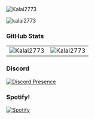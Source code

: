 <p align="left"> <img src="https://komarev.com/ghpvc/?username=Kalai2773&label=Profile%20views&color=0e75b6&style=flat" alt="Kalai2773" /> </p>

<img src="https://github-readme-stats.vercel.app/api/top-langs?username=Kalai2773&show_icons=true&theme=dark&locale=en&layout=compact" alt="kalai2773" />

### GitHub Stats
<table>
<td><img src="https://github-readme-stats.vercel.app/api?username=Kalai2773&show_icons=true&theme=dark&locale=en" alt="Kalai2773" /></td>
<td><img align="center" src="https://github-readme-streak-stats.herokuapp.com/?user=Kalai2773&theme=dark" alt="Kalai2773" /></td>
</table>

### Discord

[![Discord Presence](https://lanyard.cnrad.dev/api/762009860488822834)](https://discord.com/users/762009860488822834)

### Spotify!
[![Spotify](https://novatorem-rho-olive.vercel.app/api/spotify?background_color=0d1117&border_color=ffffff)](https://open.spotify.com/user/31lip4ia7uz2c4oybkaokrvkyipq)
